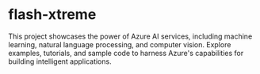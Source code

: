 # flash-xtreme
This project showcases the power of Azure AI services, including machine learning, natural language processing, and computer vision. Explore examples, tutorials, and sample code to harness Azure's capabilities for building intelligent applications.
